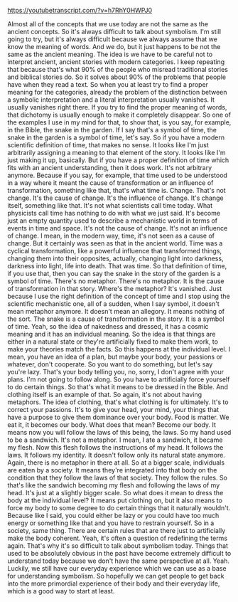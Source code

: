 https://youtubetranscript.com/?v=h7RhY0HWPJ0

 Almost all of the concepts that we use today are not the same as the ancient concepts. So it's always difficult to talk about symbolism. I'm still going to try, but it's always difficult because we always assume that we know the meaning of words. And we do, but it just happens to be not the same as the ancient meaning. The idea is we have to be careful not to interpret ancient, ancient stories with modern categories. I keep repeating that because that's what 90% of the people who misread traditional stories and biblical stories do. So it solves about 90% of the problems that people have when they read a text. So when you at least try to find a proper meaning for the categories, already the problem of the distinction between a symbolic interpretation and a literal interpretation usually vanishes. It usually vanishes right there. If you try to find the proper meaning of words, that dichotomy is usually enough to make it completely disappear. So one of the examples I use in my mind for that, to show that, is you say, for example, in the Bible, the snake in the garden. If I say that's a symbol of time, the snake in the garden is a symbol of time, let's say. So if you have a modern scientific definition of time, that makes no sense. It looks like I'm just arbitrarily assigning a meaning to that element of the story. It looks like I'm just making it up, basically. But if you have a proper definition of time which fits with an ancient understanding, then it does work. It's not arbitrary anymore. Because if you say, for example, that time used to be understood in a way where it meant the cause of transformation or an influence of transformation, something like that, that's what time is. Change. That's not change. It's the cause of change. It's the influence of change. It's change itself, something like that. It's not what scientists call time today. What physicists call time has nothing to do with what we just said. It's become just an empty quantity used to describe a mechanistic world in terms of events in time and space. It's not the cause of change. It's not an influence of change. I mean, in the modern way, time, it's not seen as a cause of change. But it certainly was seen as that in the ancient world. Time was a cyclical transformation, like a powerful influence that transformed things, changing them into their opposites, actually, changing light into darkness, darkness into light, life into death. That was time. So that definition of time, if you use that, then you can say the snake in the story of the garden is a symbol of time. There's no metaphor. There's no metaphor. It is the cause of transformation in that story. Where's the metaphor? It's vanished. Just because I use the right definition of the concept of time and I stop using the scientific mechanistic one, all of a sudden, when I say symbol, it doesn't mean metaphor anymore. It doesn't mean an allegory. It means nothing of the sort. The snake is a cause of transformation in the story. It is a symbol of time. Yeah, so the idea of nakedness and dressed, it has a cosmic meaning and it has an individual meaning. So the idea is that things are either in a natural state or they're artificially fixed to make them work, to make your theories match the facts. So this happens at the individual level. I mean, you have an idea of a plan, but maybe your body, your passions or whatever, don't cooperate. So you want to do something, but let's say you're lazy. That's your body telling you, no, sorry, I don't agree with your plans. I'm not going to follow along. So you have to artificially force yourself to do certain things. So that's what it means to be dressed in the Bible. And clothing itself is an example of that. So again, it's not about having metaphors. The idea of clothing, that's what clothing is for ultimately. It's to correct your passions. It's to give your head, your mind, your things that have a purpose to give them dominance over your body. Food is matter. We eat it, it becomes our body. What does that mean? Become our body. It means now you will follow the laws of this being, the laws. So my hand used to be a sandwich. It's not a metaphor. I mean, I ate a sandwich, it became my flesh. Now this flesh follows the instructions of my head. It follows the laws. It follows my identity. It doesn't follow only its natural state anymore. Again, there is no metaphor in there at all. So at a bigger scale, individuals are eaten by a society. It means they're integrated into that body on the condition that they follow the laws of that society. They follow the rules. So that's like the sandwich becoming my flesh and following the laws of my head. It's just at a slightly bigger scale. So what does it mean to dress the body at the individual level? It means put clothing on, but it also means to force my body to some degree to do certain things that it naturally wouldn't. Because like I said, you could either be lazy or you could have too much energy or something like that and you have to restrain yourself. So in a society, same thing. There are certain rules that are there just to artificially make the body coherent. Yeah, it's often a question of redefining the terms again. That's why it's so difficult to talk about symbolism today. Things that used to be absolutely obvious in the past have become extremely difficult to understand today because we don't have the same perspective at all. Yeah. Luckily, we still have our everyday experience which we can use as a base for understanding symbolism. So hopefully we can get people to get back into the more primordial experience of their body and their everyday life, which is a good way to start at least.